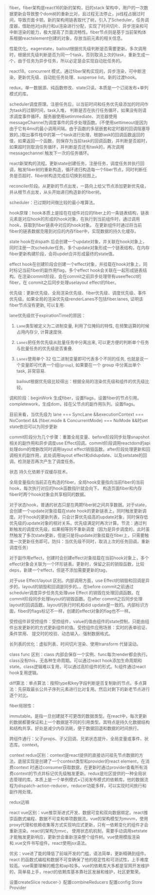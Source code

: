 > fiber。fiber架构是react16的新的架构，旧的stack 架构中，用户的一次数据更新会导致整个dom树的重新比对，且过程无法停止，js线程占据过时间，导致页面卡顿。新的架构用链表取代了树，引入了Scheduler，任务调度器，借助他对js执行和ui渲染进行分配，实现了时间切片、异步渲染和可中断渲染的能力，极大提高了页面流畅性。fiber节点则是基于当前架构体系根据reactelement创建的对象，存放当前元素的相关信息。
>
> 性能优化。eagerstate，bailout根据优先级判断是否需要更新。多次调用时，根据优先级判断是否为同一个task，否则取消上次的task，重新生成一个，由于任务为异步任务，所以必定是会实现自动批任务的。
>
> react18。concurrent 模式，通过fiber架构实现的，异步渲染，可中断渲染，更新优先级、自动批任务处理、suspense list。新的过渡hook。
>
> redux。单一数据源、纯函数修改、state只读。本质是一个订阅发布+单列模式的库。
>
> scheduler调度原理。注册任务后，以当前时间和任务优先级添加的时间作为task的过期时间，task入堆， 判断是否在执行任务循环，如果没有则请求调度事件循环。服务器使用setimmediate、浏览器使用messageChannel为调度事件的异步处理函数。(不使用settimeout是因为由于它有4ms的最小调用间隔。由于函数的多层嵌套和定时器的回调阻塞导致的。)取出事件栈中的第一个task进行处理，根据task的回调函数返回的值，如果返回一个函数，则保存为当前task的回调函数，并判断是否超时，如果超时则取消任务循环，并判断是否还有task的，再次调用messagechannel 触发下一次的任务循环。
>
> react新架构的流程。更新state创建任务，注册任务，调度任务并执行回调，触发fiber树的重新构造，循环递归构造每一个fiber节点，同时判断任务是否超时、fiber树构造完成后切换到视图上。
>
> reconciler阶段。从更新的节点出发，一路向上给父节点添加更新优先级，并从根节点出发，从头开始递归构造新的fiber树。
>
> scheduler：已过期时间做比较的最小堆算法。
>
> hook原理：hook本质上是挂在在组件对应的fiber上的一条链表结构，链表元素是对应hook的形成的hook对象，在执行到当前组件时，通过调用hook，获取到fiber链表中对应的hook对象。  在更新组件时通过将当前fiber的链表数据克隆到对应的内存fiber中，实现数据的持久化缓存。
>
> state hook在dispath 后会创建一个update对象，并关联在hook对象上，同时注册一次scheduler任务。多个update对象形成一个链表结构，在内存fiber更新构建阶段，会将updet合并形成最终的state值。
>
> effect hook在创建阶段会创建一个effect对象，并挂载在hook对象上，同时标记当前fiber的副作用flag，多个effect hook会关联在一起形成链表结构。在渲染commit阶段，会在commit之前异步处理带有useeffecct的fiber，在 commit之后同步处理uselayout effect的fiber。
>
> 优先级：更新优先级、全局渲染优先级、fiber优先级、调度优先级、事件优先级。如果全局的渲染优先级renderLanes不包括fiber.lanes, 证明该fiber节点没有更新, 可以复用.
>
> lane优先级优于expirationTime的原因：
>
> 1. `Lane`类型被定义为二进制变量, 利用了位掩码的特性, 在频繁运算的时候占用内存少, 计算速度快.
>
> 2. `Lanes`把任务优先级从批量任务中分离出来, 可以更方便的判断单个任务与批量任务的优先级是否重叠.
>
> 3. `Lanes`使用单个 32 位二进制变量即可代表多个不同的任务, 也就是说一个变量即可代表一个组(`group`), 如果要在一个 group 中分离出单个 task, 非常容易.
>
> 
>
>    bailout根据优先级比较得出：根据全局的渲染优先级和组件的优先级比较。
>
> 调和阶段：beginWork 生成fiber，设置flags，设置fiber的节点引用。completework，生成dom，挂在父节点的副作用队列。设置flags。
>
> 目前来看，当优先级为 lane === SyncLane &&executionContext === NoContext &&      (fiber.mode & ConcurrentMode) === NoMode &&时set state依旧可以为同步更新
>
> commit阶段分为几个步骤：重置全局变量、before阶段同步处理snapshot相关的副作用和异步调度use Effect回调。commit阶段调用reactdom的api处理dom的增删改同时调用layout effect销毁函数。after阶段处理更新和回调相关的副作用，此处调用layout effect和didupdate、以及setstate的回调。检测是否再次产生了调度任务。
>
> 状态 持久化依赖于双缓存技术。
>
> 全局变量指向当前正在构造的fiber，全局hook变量指向当前fiber的当前hook，每次执行对应的hook函数指针就会向下。 构造页面fiber和内存fiber时两个hook对象会共享相同的数据。
>
> 对于状态hook，普通的状态只是在两颗fiber树之间共享数据。对于state，会创建一个update对象挂载在state hook的更新链表上，同时触发更新调度。对于hook的更新列表，只会计算优先级高的update对象，同时保存低优先级的update对象的相对关系。优先级满足时再次计算。节流：通过判断触发的调度优先级，如果相等则不重新调度（因为是异步调度的，此时虽然触发了多次state更新，但是只是将update对象挂载在fiber上，只需要触发一次更新任务即可。防抖：当优先级不同时，取消上次的任务回调，重新调度任务）
>
> 对于副作用effect，创建时会创建effect对象挂载在当前hook对象上，多个effect对象会关联为一个环形链表。更新时，保留之前的销毁函数，比较deps，新建一个effect，但是不添加需要更新的tag，
>
> 对于use Effect/layout 区别。内部调用方面，use Effect的销毁和回调是异步的，layout的销毁和回调是同步的。，在before commit之前通过scheduler调度异步任务先处理use Effect 的销毁在处理回调函数。在commit阶段同步处理layout的销毁函数。在after commit之后同步处理layout的回调函数。layout的执行时机和did update是一致的。内部标识方面，fiber的flags标记不一样，创建的effect对象的flag也不一样。
>
> 受控组件非受控组件：受控组件，value的值由组件的state控制，只能由组件出发更新的的方式更新组件的值。受控组件应用场景：实时的表单验证、条件禁用、 提交时的校验、动态输入、强制数据格式。
>
> 长列表的优化：虚拟列表、时间切片渲染、使用transform 代替滚动。
>
> class  func 区别：class 内部会保存一个实例、func每次render都会执行。class没有this，无各种生命周期。可以通过react hook添加生命周期和state。class逻辑难以复用，可以通过高阶组件的形式。fc组件通过react hook复用逻辑。
>
> diff算法：单点算法：按照type和key字段判断是否复制新的节点。多点算法：先获取最长公共子序列元素进行比对复用。然后对剩下的新老节点进行逐个对比。
>
> fiber局限性：
>
> immutable。是指一旦创建就不可更改的数据类型。在react中，每次更新的数据都要保证和上一个数据是不同的引用类型。其特点是持久化数据结构和结构共享。好处是减少内存消耗，便于数据回退和数据的时间旅行。
>
> 跨组件通行：父子props、子父回调、兄弟状态提升、全局变量或事件、状态库。context。
>
> context redux区别：context是react提供的直接访问祖先节点数据的方法，底层实现是创建了一个context类型和provider的react element，在消费context 时通过consumer获取数据，在更新时通过provider查看所有消费context的节点并标记优先级触发更新。redux是社区提供的一种全局状态管理的库。本质上是一个单例模式+订阅发布模式的依赖库。他的数据流程为dispatch-action-reducer。reducer功能多样，可以实现时间旅行和副作用处理。
>
> redux远嘛
>
> react vue区别：vue推崇渐进式开发、数据可变和双向数据绑定。react推崇函数式编程、数据不可变和单项数据流。vue的架构模型为mvvm，使用proxy代理和依赖收集等方式实现响应式更新，只有一依赖变化的组件才会重新渲染。react的架构为mvc， 使用状态机机制，需要手动调用setstate才能触发更新响应，更新世会重新渲染整个组件树。vue使用模版渲染和.vue文件书写组件。react使用jsx语法。
>
> 优劣：vue进了能的降低了前端开发的门槛，语法简单，更新精确到组件。react 的函数式编程和数据不可变确保了他的稳定性和可测试性，上手难度较高。vue需要理解的概念和api较多。vue的依赖库大多都是官网开发维护的，简单易上手，react的依赖库基本靠社区发展和维护，社区更繁荣。
>
> 设置createSlice reducer-》配置combineReducers  配置config Store Provider




